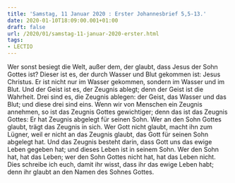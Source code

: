```yaml
---
title: 'Samstag, 11 Januar 2020 : Erster Johannesbrief 5,5-13.'
date: 2020-01-10T18:09:00.001+01:00
draft: false
url: /2020/01/samstag-11-januar-2020-erster.html
tags: 
- LECTIO
---
```


Wer sonst besiegt die Welt, außer dem, der glaubt, dass Jesus der Sohn Gottes ist? Dieser ist es, der durch Wasser und Blut gekommen ist: Jesus Christus. Er ist nicht nur im Wasser gekommen, sondern im Wasser und im Blut. Und der Geist ist es, der Zeugnis ablegt; denn der Geist ist die Wahrheit. Drei sind es, die Zeugnis ablegen: der Geist, das Wasser und das Blut; und diese drei sind eins. Wenn wir von Menschen ein Zeugnis annehmen, so ist das Zeugnis Gottes gewichtiger; denn das ist das Zeugnis Gottes: Er hat Zeugnis abgelegt für seinen Sohn. Wer an den Sohn Gottes glaubt, trägt das Zeugnis in sich. Wer Gott nicht glaubt, macht ihn zum Lügner, weil er nicht an das Zeugnis glaubt, das Gott für seinen Sohn abgelegt hat. Und das Zeugnis besteht darin, dass Gott uns das ewige Leben gegeben hat; und dieses Leben ist in seinem Sohn. Wer den Sohn hat, hat das Leben; wer den Sohn Gottes nicht hat, hat das Leben nicht. Dies schreibe ich euch, damit ihr wisst, dass ihr das ewige Leben habt; denn ihr glaubt an den Namen des Sohnes Gottes.